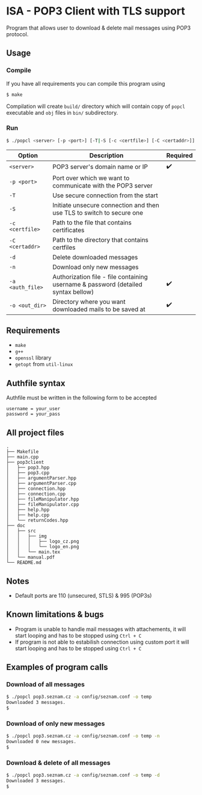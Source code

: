 # ISA - POP3 Client with TLS support
Program that allows user to download & delete mail messages using POP3 protocol.
## Usage
### Compile
If you have all requirements you can compile this program using
```bash
$ make
```
Compilation will create `build/` directory which will contain copy of `popcl` executable and `obj` files in `bin/` subdirectory.
### Run
```bash
$ ./popcl <server> [-p <port>] [-T|-S [-c <certfile>] [-C <certaddr>]] [-d] [-n] -a <auth_file> -o <out_dir>
```

| Option           	| Description                                                                       	| Required           	|
|------------------	|-----------------------------------------------------------------------------------	|--------------------	|
| `<server>`       	| POP3 server's domain name or IP                                                   	| :heavy_check_mark: 	|
| `-p <port>`      	| Port over which we want to communicate with the POP3 server                       	|                    	|
| `-T`             	| Use secure connection from the start                                              	|                    	|
| `-S`             	| Initiate unsecure connection and then use TLS to switch to secure one             	|                    	|
| `-c <certfile>`  	| Path to the file that contains certificates                                       	|                    	|
| `-C <certaddr>`  	| Path to the directory that contains certfiles                                     	|                    	|
| `-d`             	| Delete downloaded messages                                                        	|                    	|
| `-n`             	| Download only new messages                                                        	|                    	|
| `-a <auth_file>` 	| Authorization file - file containing username & password (detailed syntax bellow) 	| :heavy_check_mark: 	|
| `-o <out_dir>`   	| Directory where you want downloaded mails to be saved at                          	| :heavy_check_mark: 	|

## Requirements
- `make`
- `g++`
- `openssl` library
- `getopt` from `util-linux`
## Authfile syntax
Authfile must be written in the following form to be accepted
```
username = your_user
password = your_pass
```
## All project files
```
.
├── Makefile
├── main.cpp
├── pop3client
│   ├── pop3.hpp
│   ├── pop3.cpp
│   ├── argumentParser.hpp
│   ├── argumentParser.cpp
│   ├── connection.hpp
│   ├── connection.cpp
│   ├── fileManipulator.hpp
│   ├── fileManipulator.cpp
│   ├── help.hpp
│   ├── help.cpp
│   └── returnCodes.hpp
├── doc
│   ├── src
│   │   ├── img
│   │   │   ├── logo_cz.png
│   │   │   └── logo_en.png
│   │   └── main.tex
│   └── manual.pdf
└── README.md
```
## Notes
- Default ports are 110 (unsecured, STLS) & 995 (POP3s)
## Known limitations & bugs
- Program is unable to handle mail messages with attachements, it will start looping and has to be stopped using `Ctrl + C`
- If program is not able to estabilish connection using custom port it will start looping and has to be stopped using `Ctrl + C`

## Examples of program calls
### Download of all messages
```bash
$ ./popcl pop3.seznam.cz -a config/seznam.conf -o temp
Downloaded 3 messages.
$
```
### Download of only new messages
```bash
$ ./popcl pop3.seznam.cz -a config/seznam.conf -o temp -n
Downloaded 0 new messages.
$
```
### Download & delete of all messages
```bash
$ ./popcl pop3.seznam.cz -a config/seznam.conf -o temp -d
Downloaded 3 messages.
$
```